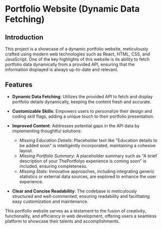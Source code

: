 # Portfolio Website (Dynamic Data Fetching)

## Introduction

This project is a showcase of a dynamic portfolio website, meticulously crafted using modern web technologies such as React, HTML, CSS, and JavaScript. One of the key highlights of this website is its ability to fetch portfolio data dynamically from a provided API, ensuring that the information displayed is always up-to-date and relevant.

## Features

- **Dynamic Data Fetching**: Utilizes the provided API to fetch and display portfolio details dynamically, keeping the content fresh and accurate.
  
- **Customizable Skills**: Empowers users to personalize their design and coding skill flags, adding a unique touch to their portfolio presentation.
  
- **Improved Content**: Addresses potential gaps in the API data by implementing thoughtful solutions:
  - *Missing Education Details*: Placeholder text like "Education details to be added soon" is intelligently incorporated, maintaining a cohesive layout.
  - *Missing Portfolio Summary*: A placeholder summary such as "A brief description of your ThePortfolyo experience is coming soon" is included, ensuring completeness.
  - *Missing Stats*: Innovative approaches, including integrating generic statistics or external data sources, are explored to enhance the user experience.
  
- **Clear and Concise Readability**: The codebase is meticulously structured and well-commented, ensuring readability and facilitating easy customization and maintenance.

This portfolio website serves as a testament to the fusion of creativity, functionality, and efficiency in web development, offering users a seamless platform to showcase their talents and accomplishments.

